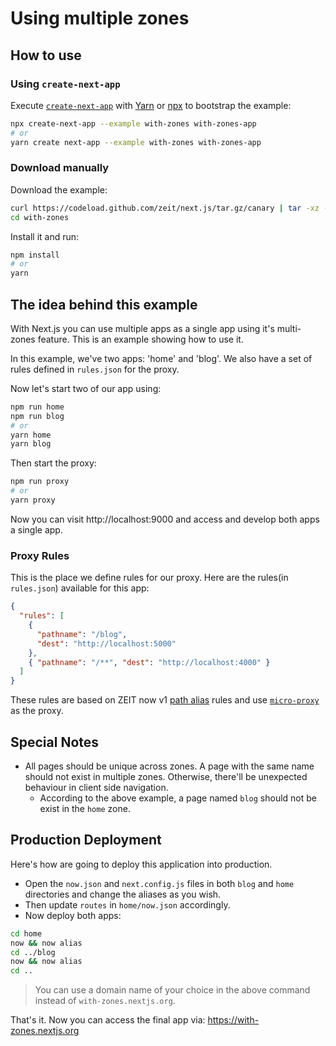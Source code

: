 # Using multiple zones

## How to use

### Using `create-next-app`

Execute [`create-next-app`](https://github.com/segmentio/create-next-app) with [Yarn](https://yarnpkg.com/lang/en/docs/cli/create/) or [npx](https://github.com/zkat/npx#readme) to bootstrap the example:

```bash
npx create-next-app --example with-zones with-zones-app
# or
yarn create next-app --example with-zones with-zones-app
```

### Download manually

Download the example:

```bash
curl https://codeload.github.com/zeit/next.js/tar.gz/canary | tar -xz --strip=2 next.js-canary/examples/with-zones
cd with-zones
```

Install it and run:

```bash
npm install
# or
yarn
```

## The idea behind this example

With Next.js you can use multiple apps as a single app using it's multi-zones feature.
This is an example showing how to use it.

In this example, we've two apps: 'home' and 'blog'.
We also have a set of rules defined in `rules.json` for the proxy.

Now let's start two of our app using:

```bash
npm run home
npm run blog
# or
yarn home
yarn blog
```

Then start the proxy:

```bash
npm run proxy
# or
yarn proxy
```

Now you can visit http://localhost:9000 and access and develop both apps a single app.

### Proxy Rules

This is the place we define rules for our proxy. Here are the rules(in `rules.json`) available for this app:

```json
{
  "rules": [
    {
      "pathname": "/blog",
      "dest": "http://localhost:5000"
    },
    { "pathname": "/**", "dest": "http://localhost:4000" }
  ]
}
```

These rules are based on ZEIT now v1 [path alias](https://zeit.co/docs/features/path-aliases) rules and use [`micro-proxy`](https://github.com/zeit/micro-proxy) as the proxy.

## Special Notes

* All pages should be unique across zones. A page with the same name should not exist in multiple zones. Otherwise, there'll be unexpected behaviour in client side navigation.
  * According to the above example, a page named `blog` should not be exist in the `home` zone.

## Production Deployment

Here's how are going to deploy this application into production.

* Open the `now.json` and `next.config.js` files in both `blog` and `home` directories and change the aliases as you wish.
* Then update `routes` in `home/now.json` accordingly.
* Now deploy both apps:

```bash
cd home
now && now alias
cd ../blog
now && now alias
cd ..
```

> You can use a domain name of your choice in the above command instead of `with-zones.nextjs.org`.

That's it.
Now you can access the final app via: <https://with-zones.nextjs.org>
